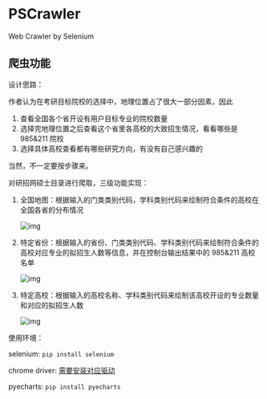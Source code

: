 # PSCrawler
 Web Crawler by Selenium
## 爬虫功能

设计思路：

作者认为在考研目标院校的选择中，地理位置占了很大一部分因素，因此

1. 查看全国各个省开设有用户目标专业的院校数量
2. 选择完地理位置之后查看这个省里各高校的大致招生情况，看看哪些是 985&211 院校
3. 选择具体高校查看都有哪些研究方向，有没有自己感兴趣的

当然，不一定要按步骤来。

 对研招网硕士目录进行爬取，三级功能实现：
 1. 全国地图：根据输入的门类类别代码，学科类别代码来绘制符合条件的高校在全国各省的分布情况

    ![img](https://wx4.sinaimg.cn/mw690/006boCb9ly1ggjyzi6tp0j30p30hc0vo.jpg)

 2. 特定省份：根据输入的省份、门类类别代码、学科类别代码来绘制符合条件的高校对应专业的拟招生人数等信息，并在控制台输出结果中的 985&211 高校名单

    ![img](https://wx3.sinaimg.cn/mw690/006boCb9ly1ggjyzlsi5kj30v60gimyy.jpg)

 3. 特定高校：根据输入的高校名称、学科类别代码来绘制该高校开设的专业数量和对应的拟招生人数

    ![img](https://wx4.sinaimg.cn/mw690/006boCb9ly1ggjyzoqyztj30vd0h1ab4.jpg)

使用环境：

selenium: `pip install selenium`

chrome driver: [需要安装对应驱动](https://sites.google.com/a/chromium.org/chromedriver/home)

pyecharts: `pip install pyecharts`

